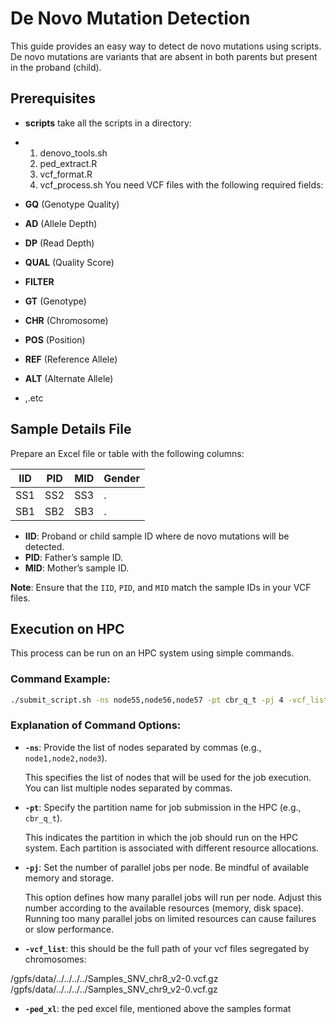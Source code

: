 # De Novo Mutation Detection  

This guide provides an easy way to detect de novo mutations using scripts. De novo mutations are variants that are absent in both parents but present in the proband (child).

## Prerequisites
- **scripts** take all the scripts in a directory:
- 1. denovo_tools.sh
  2. ped_extract.R
  3. vcf_format.R
  4. vcf_process.sh
You need VCF files with the following required fields:

- **GQ** (Genotype Quality)  
- **AD** (Allele Depth)  
- **DP** (Read Depth)  
- **QUAL** (Quality Score)  
- **FILTER**  
- **GT** (Genotype)  
- **CHR** (Chromosome)  
- **POS** (Position)  
- **REF** (Reference Allele)  
- **ALT** (Alternate Allele)  
- ,.etc

## Sample Details File

Prepare an Excel file or table with the following columns:

| IID   | PID   | MID   | Gender |  
|-------|-------|-------|--------|  
| SS1   | SS2   | SS3   | .      |  
| SB1   | SB2   | SB3   | .      |  

- **IID**: Proband or child sample ID where de novo mutations will be detected.  
- **PID**: Father’s sample ID.  
- **MID**: Mother’s sample ID.  

**Note**: Ensure that the `IID`, `PID`, and `MID` match the sample IDs in your VCF files.

## Execution on HPC

This process can be run on an HPC system using simple commands.

### Command Example:

```bash
./submit_script.sh -ns node55,node56,node57 -pt cbr_q_t -pj 4 -vcf_list SNVs_list.txt -ped_xl Trio_List.xlsx

```
### Explanation of Command Options:

- **`-ns`**: Provide the list of nodes separated by commas (e.g., `node1,node2,node3`).
  
  This specifies the list of nodes that will be used for the job execution. You can list multiple nodes separated by commas.

- **`-pt`**: Specify the partition name for job submission in the HPC (e.g., `cbr_q_t`).
  
  This indicates the partition in which the job should run on the HPC system. Each partition is associated with different resource allocations.

- **`-pj`**: Set the number of parallel jobs per node. Be mindful of available memory and storage.
  
  This option defines how many parallel jobs will run per node. Adjust this number according to the available resources (memory, disk space). Running too many parallel jobs on limited resources can cause failures or slow performance.

- **`-vcf_list`**: this should be the full path of your vcf files segregated by chromosomes:

/gpfs/data/../../../../Samples_SNV_chr8_v2-0.vcf.gz
/gpfs/data/../../../../Samples_SNV_chr9_v2-0.vcf.gz

- **`-ped_xl`**: the ped excel file, mentioned above the samples format


